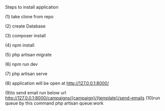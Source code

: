 Steps to install application

(1) take clone from repo

(2) create Database

(3) composer install

(4) npm install

(5) php artisan migrate

(6) npm run dev

(7) php artisan serve

(8) application will be open at http://127.0.0.1:8000/

(9)to send email run below url
	http://127.0.0.1:8000/campaigns/{campaign}/{template}/send-emails
(10)run queue by this command 
        php artisan queue:work

